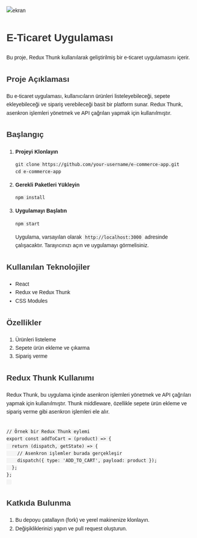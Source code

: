 ![ekran](https://github.com/volkanbasaran1/redux_thunk_ecommerce/assets/76842256/5c671376-66e8-48c0-9250-242c79a850d4)
<!DOCTYPE html>
<html lang="en">
<head>
  <meta charset="UTF-8">
  <meta name="viewport" content="width=device-width, initial-scale=1.0">
  <title>E-Ticaret Uygulaması</title>
  <style>
    body {
      font-family: 'Arial', sans-serif;
      line-height: 1.6;
      margin: 20px;
    }
    h1, h2, h3 {
      color: #333;
    }
    code {
      background-color: #f4f4f4;
      padding: 2px 5px;
      border-radius: 4px;
    }
  </style>
</head>
<body>
  <h1>E-Ticaret Uygulaması</h1>
  <p>Bu proje, Redux Thunk kullanılarak geliştirilmiş bir e-ticaret uygulamasını içerir.</p>
  <h2>Proje Açıklaması</h2>
  <p>Bu e-ticaret uygulaması, kullanıcıların ürünleri listeleyebileceği, sepete ekleyebileceği ve sipariş verebileceği basit bir platform sunar. Redux Thunk, asenkron işlemleri yönetmek ve API çağrıları yapmak için kullanılmıştır.</p>
  <h2>Başlangıç</h2>
  <ol>
    <li>
      <strong>Projeyi Klonlayın</strong>
      <pre><code>git clone https://github.com/your-username/e-commerce-app.git
cd e-commerce-app</code></pre>
    </li>
    <li>
      <strong>Gerekli Paketleri Yükleyin</strong>
      <pre><code>npm install</code></pre>
    </li>
    <li>
      <strong>Uygulamayı Başlatın</strong>
      <pre><code>npm start</code></pre>
      Uygulama, varsayılan olarak <code>http://localhost:3000</code> adresinde çalışacaktır. Tarayıcınızı açın ve uygulamayı görmelisiniz.
    </li>
  </ol>
  <h2>Kullanılan Teknolojiler</h2>
  <ul>
    <li>React</li>
    <li>Redux ve Redux Thunk</li>
    <li>CSS Modules</li>
  </ul>
  <h2>Özellikler</h2>
  <ol>
    <li>Ürünleri listeleme</li>
    <li>Sepete ürün ekleme ve çıkarma</li>
    <li>Sipariş verme</li>
  </ol>
  <h2>Redux Thunk Kullanımı</h2>
  <p>Redux Thunk, bu uygulama içinde asenkron işlemleri yönetmek ve API çağrıları yapmak için kullanılmıştır. Thunk middleware, özellikle sepete ürün ekleme ve sipariş verme gibi asenkron işlemleri ele alır.</p>
  <pre><code>
// Örnek bir Redux Thunk eylemi
export const addToCart = (product) => {
  return (dispatch, getState) => {
    // Asenkron işlemler burada gerçekleşir
    dispatch({ type: 'ADD_TO_CART', payload: product });
  };
};
  </code></pre>
  <h2>Katkıda Bulunma</h2>
  <ol>
    <li>Bu depoyu çatallayın (fork) ve yerel makinenize klonlayın.</li>
    <li>Değişikliklerinizi yapın ve pull request oluşturun.</li>
  </ol>
</body>
</html>
